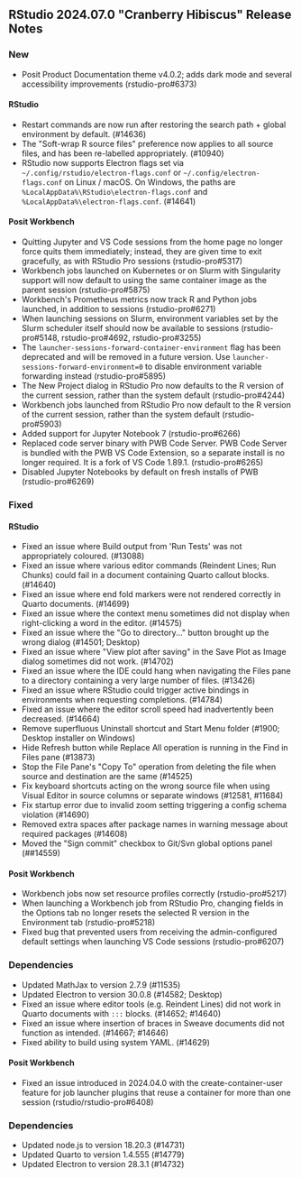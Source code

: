 ## RStudio 2024.07.0 "Cranberry Hibiscus" Release Notes

### New

- Posit Product Documentation theme v4.0.2; adds dark mode and several accessibility improvements (rstudio-pro#6373)

#### RStudio

- Restart commands are now run after restoring the search path + global environment by default. (#14636)
- The "Soft-wrap R source files" preference now applies to all source files, and has been re-labelled appropriately. (#10940)
- RStudio now supports Electron flags set via `~/.config/rstudio/electron-flags.conf` or `~/.config/electron-flags.conf` on Linux / macOS. On Windows, the paths are `%LocalAppData%\RStudio\electron-flags.conf` and `%LocalAppData%\electron-flags.conf`. (#14641)

#### Posit Workbench

- Quitting Jupyter and VS Code sessions from the home page no longer force quits them immediately; instead, they are given time to exit gracefully, as with RStudio Pro sessions (rstudio-pro#5317)
- Workbench jobs launched on Kubernetes or on Slurm with Singularity support will now default to using the same container image as the parent session (rstudio-pro#5875)
- Workbench's Prometheus metrics now track R and Python jobs launched, in addition to sessions (rstudio-pro#6271)
- When launching sessions on Slurm, environment variables set by the Slurm scheduler itself should now be available to sessions (rstudio-pro#5148, rstudio-pro#4692, rstudio-pro#3255)
- The `launcher-sessions-forward-container-environment` flag has been deprecated and will be removed in a future version. Use `launcher-sessions-forward-environment=0` to disable environment variable forwarding instead (rstudio-pro#5895)
- The New Project dialog in RStudio Pro now defaults to the R version of the current session, rather than the system default (rstudio-pro#4244)
- Workbench jobs launched from RStudio Pro now default to the R version of the current session, rather than the system default (rstudio-pro#5903)
- Added support for Jupyter Notebook 7 (rstudio-pro#6266)
- Replaced code server binary with PWB Code Server. PWB Code Server is bundled with the PWB VS Code Extension, so a separate install is no longer required. It is a fork of VS Code 1.89.1. (rstudio-pro#6265)
- Disabled Jupyter Notebooks by default on fresh installs of PWB (rstudio-pro#6269)

### Fixed

#### RStudio

- Fixed an issue where Build output from 'Run Tests' was not appropriately coloured. (#13088)
- Fixed an issue where various editor commands (Reindent Lines; Run Chunks) could fail in a document containing Quarto callout blocks. (#14640)
- Fixed an issue where end fold markers were not rendered correctly in Quarto documents. (#14699)
- Fixed an issue where the context menu sometimes did not display when right-clicking a word in the editor. (#14575)
- Fixed an issue where the "Go to directory..." button brought up the wrong dialog (#14501; Desktop)
- Fixed an issue where "View plot after saving" in the Save Plot as Image dialog sometimes did not work. (#14702)
- Fixed an issue where the IDE could hang when navigating the Files pane to a directory containing a very large number of files. (#13426)
- Fixed an issue where RStudio could trigger active bindings in environments when requesting completions. (#14784)
- Fixed an issue where the editor scroll speed had inadvertently been decreased. (#14664)
- Remove superfluous Uninstall shortcut and Start Menu folder (#1900; Desktop installer on Windows)
- Hide Refresh button while Replace All operation is running in the Find in Files pane (#13873)
- Stop the File Pane's "Copy To" operation from deleting the file when source and destination are the same (#14525)
- Fix keyboard shortcuts acting on the wrong source file when using Visual Editor in source columns or separate windows (#12581, #11684)
- Fix startup error due to invalid zoom setting triggering a config schema violation (#14690) 
- Removed extra spaces after package names in warning message about required packages (#14608)
- Moved the "Sign commit" checkbox to Git/Svn global options panel (##14559)

#### Posit Workbench

- Workbench jobs now set resource profiles correctly (rstudio-pro#5217)
- When launching a Workbench job from RStudio Pro, changing fields in the Options tab no longer resets the selected R version in the Environment tab (rstudio-pro#5218)
- Fixed bug that prevented users from receiving the admin-configured default settings when launching VS Code sessions (rstudio-pro#6207)


### Dependencies

- Updated MathJax to version 2.7.9 (#11535)
- Updated Electron to version 30.0.8 (#14582; Desktop)
- Fixed an issue where editor tools (e.g. Reindent Lines) did not work in Quarto documents with `:::` blocks. (#14652; #14640)
- Fixed an issue where insertion of braces in Sweave documents did not function as intended. (#14667; #14646)
- Fixed ability to build using system YAML. (#14629)
  
#### Posit Workbench

- Fixed an issue introduced in 2024.04.0 with the create-container-user feature for job launcher plugins that reuse a container for more than one session (rstudio/rstudio-pro#6408)

### Dependencies

- Updated node.js to version 18.20.3 (#14731)
- Updated Quarto to version 1.4.555 (#14779)
- Updated Electron to version 28.3.1 (#14732)
